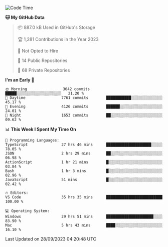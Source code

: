 <!--START_SECTION:waka-->
![Code Time](http://img.shields.io/badge/Code%20Time-4%2C660%20hrs%203%20mins-blue)

**🐱 My GitHub Data** 

> 📦 887.0 kB Used in GitHub's Storage 
 > 
> 🏆 1,281 Contributions in the Year 2023
 > 
> 🚫 Not Opted to Hire
 > 
> 📜 14 Public Repositories 
 > 
> 🔑 68 Private Repositories 
 > 
**I'm an Early 🐤** 

```text
🌞 Morning                3642 commits        █████░░░░░░░░░░░░░░░░░░░░   21.20 % 
🌆 Daytime                7761 commits        ███████████░░░░░░░░░░░░░░   45.17 % 
🌃 Evening                4126 commits        ██████░░░░░░░░░░░░░░░░░░░   24.01 % 
🌙 Night                  1653 commits        ██░░░░░░░░░░░░░░░░░░░░░░░   09.62 % 
```


📊 **This Week I Spent My Time On** 

```text
💬 Programming Languages: 
TypeScript               27 hrs 46 mins      ████████████████████░░░░░   78.05 % 
JSON                     2 hrs 29 mins       ██░░░░░░░░░░░░░░░░░░░░░░░   06.98 % 
ActionScript             1 hr 21 mins        █░░░░░░░░░░░░░░░░░░░░░░░░   03.84 % 
Bash                     1 hr 3 mins         █░░░░░░░░░░░░░░░░░░░░░░░░   02.96 % 
JavaScript               51 mins             █░░░░░░░░░░░░░░░░░░░░░░░░   02.42 % 

🔥 Editors: 
VS Code                  35 hrs 35 mins      █████████████████████████   100.00 % 

💻 Operating System: 
Windows                  29 hrs 51 mins      █████████████████████░░░░   83.90 % 
Mac                      5 hrs 43 mins       ████░░░░░░░░░░░░░░░░░░░░░   16.10 % 
```


 Last Updated on 28/09/2023 04:20:48 UTC
<!--END_SECTION:waka-->

